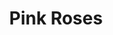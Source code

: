 ---
title: Pink Roses
picture: pinkRoses.png
viewer_title: Pink Roses
thumbnail: pinkRoses_t.jpg
alt: Pink Roses
medium: Oil
width: 5"
height: 7"
---